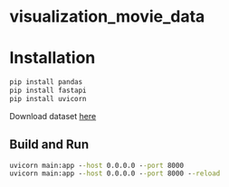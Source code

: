 # visualization_movie_data

# Installation

```cmd
pip install pandas
pip install fastapi
pip install uvicorn
```

Download dataset [here](https://drive.google.com/file/d/1B5RvHYWzCTm4qUMhaSKJ2cEDqXpIF7dV/view?usp=sharing)

## Build and Run

```cmd
uvicorn main:app --host 0.0.0.0 --port 8000
uvicorn main:app --host 0.0.0.0 --port 8000 --reload
```
